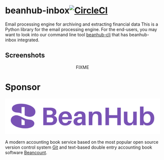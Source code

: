 # beanhub-inbox[![CircleCI](https://dl.circleci.com/status-badge/img/gh/LaunchPlatform/beanhub-inbox/tree/master.svg?style=svg)](https://dl.circleci.com/status-badge/redirect/gh/LaunchPlatform/beanhub-inbox/tree/master)

Email processing engine for archiving and extracting financial data
This is a Python library for the email processing engine.
For the end-users, you may want to look into our command line tool [beanhub-cli](https://beanhub-cli-docs.beanhub.io/) that has beanhub-inbox integrated.

## Screenshots

<p align="center">
  FIXME
</p>

# Sponsor

<p align="center">
  <a href="https://beanhub.io"><img src="https://github.com/LaunchPlatform/beanhub-cli/raw/master/assets/beanhub.svg?raw=true" alt="BeanHub logo" /></a>
</p>

A modern accounting book service based on the most popular open source version control system [Git](https://git-scm.com/) and text-based double entry accounting book software [Beancount](https://beancount.github.io/docs/index.html).
